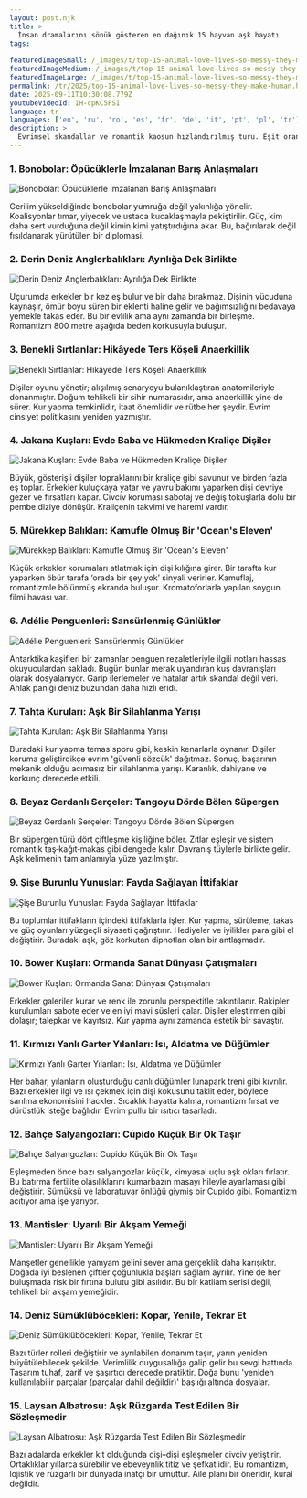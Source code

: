 ```yaml
---
layout: post.njk
title: >
  İnsan dramalarını sönük gösteren en dağınık 15 hayvan aşk hayatı
tags:
  
featuredImageSmall: /_images/t/top-15-animal-love-lives-so-messy-they-make-human-cover-tr-small.webp
featuredImageMedium: /_images/t/top-15-animal-love-lives-so-messy-they-make-human-cover-tr-medium.webp
featuredImageLarge: /_images/t/top-15-animal-love-lives-so-messy-they-make-human-cover-tr-large.webp
permalink: /tr/2025/top-15-animal-love-lives-so-messy-they-make-human.html
date: 2025-09-11T10:30:08.779Z
youtubeVideoId: IH-cpKC5FSI
language: tr
languages: ['en', 'ru', 'ro', 'es', 'fr', 'de', 'it', 'pt', 'pl', 'tr']
description: >
  Evrimsel skandallar ve romantik kaosun hızlandırılmış turu. Eşit oranda bilim, dedikodu ve kaş kaldıran davranışla bu kur yapmalar komik, ürkütücü ve garip biçimde ilişkilendirilebilir. Güç oyunları, sanat hırsızlıkları ve fayda sağlayan ittifaklar bekleyin. Doğada “normal”in ne anlama geldiğini yeniden düşünmeye hazırlanın.
---
```


### 1. Bonobolar: Öpücüklerle İmzalanan Barış Anlaşmaları

![Bonobolar: Öpücüklerle İmzalanan Barış Anlaşmaları](/_images/5/51c4fc194cfdf5f8e53bc88e80f564ec-medium.webp)

Gerilim yükseldiğinde bonobolar yumruğa değil yakınlığa yönelir. Koalisyonlar tımar, yiyecek ve ustaca kucaklaşmayla pekiştirilir. Güç, kim daha sert vurduğuna değil kimin kimi yatıştırdığına akar. Bu, bağırılarak değil fısıldanarak yürütülen bir diplomasi.

### 2. Derin Deniz Anglerbalıkları: Ayrılığa Dek Birlikte

![Derin Deniz Anglerbalıkları: Ayrılığa Dek Birlikte](/_images/d/d586b795cc48bf3ee9d55c3720b05434-medium.webp)

Uçurumda erkekler bir kez eş bulur ve bir daha bırakmaz. Dişinin vücuduna kaynaşır, ömür boyu süren bir eklenti haline gelir ve bağımsızlığını bedavaya yemekle takas eder. Bu bir evlilik ama aynı zamanda bir birleşme. Romantizm 800 metre aşağıda beden korkusuyla buluşur.

### 3. Benekli Sırtlanlar: Hikâyede Ters Köşeli Anaerkillik

![Benekli Sırtlanlar: Hikâyede Ters Köşeli Anaerkillik](/_images/c/ccd8c4809b4c99305f7b940c2f6fd5f7-medium.webp)

Dişiler oyunu yönetir; alışılmış senaryoyu bulanıklaştıran anatomileriyle donanmıştır. Doğum tehlikeli bir sihir numarasıdır, ama anaerkillik yine de sürer. Kur yapma temkinlidir, itaat önemlidir ve rütbe her şeydir. Evrim cinsiyet politikasını yeniden yazmıştır.

### 4. Jakana Kuşları: Evde Baba ve Hükmeden Kraliçe Dişiler

![Jakana Kuşları: Evde Baba ve Hükmeden Kraliçe Dişiler](/_images/b/b73c0f79fdfa71ea32b1b0a586b69b2b-medium.webp)

Büyük, gösterişli dişiler topraklarını bir kraliçe gibi savunur ve birden fazla eş toplar. Erkekler kuluçkaya yatar ve yavru bakımı yaparken dişi devriye gezer ve fırsatları kapar. Civciv koruması sabotaj ve değiş tokuşlarla dolu bir pembe diziye dönüşür. Kraliçenin takvimi ve haremi vardır.

### 5. Mürekkep Balıkları: Kamufle Olmuş Bir 'Ocean's Eleven'

![Mürekkep Balıkları: Kamufle Olmuş Bir 'Ocean's Eleven'](/_images/a/a7acc7131d31ade33b279611106f74ff-medium.webp)

Küçük erkekler korumaları atlatmak için dişi kılığına girer. Bir tarafta kur yaparken öbür tarafa ‘orada bir şey yok’ sinyali verirler. Kamuflaj, romantizmle bölünmüş ekranda buluşur. Kromatoforlarla yapılan soygun filmi havası var.

### 6. Adélie Penguenleri: Sansürlenmiş Günlükler

![Adélie Penguenleri: Sansürlenmiş Günlükler](/_images/5/5a87126ab4179c2a8a394d1594caa2a8-medium.webp)

Antarktika kaşifleri bir zamanlar penguen rezaletleriyle ilgili notları hassas okuyuculardan sakladı. Bugün bunlar merak uyandıran kuş davranışları olarak dosyalanıyor. Garip ilerlemeler ve hatalar artık skandal değil veri. Ahlak paniği deniz buzundan daha hızlı eridi.

### 7. Tahta Kuruları: Aşk Bir Silahlanma Yarışı

![Tahta Kuruları: Aşk Bir Silahlanma Yarışı](/_images/a/a97649981240eab29e28d9254c622534-medium.webp)

Buradaki kur yapma temas sporu gibi, keskin kenarlarla oynanır. Dişiler koruma geliştirdikçe evrim 'güvenli sözcük' dağıtmaz. Sonuç, başarının mekanik olduğu acımasız bir silahlanma yarışı. Karanlık, dahiyane ve korkunç derecede etkili.

### 8. Beyaz Gerdanlı Serçeler: Tangoyu Dörde Bölen Süpergen

![Beyaz Gerdanlı Serçeler: Tangoyu Dörde Bölen Süpergen](/_images/9/93d841e22095a6e6a0b9eadc4eaffb19-medium.webp)

Bir süpergen türü dört çiftleşme kişiliğine böler. Zıtlar eşleşir ve sistem romantik taş‑kağıt‑makas gibi dengede kalır. Davranış tüylerle birlikte gelir. Aşk kelimenin tam anlamıyla yüze yazılmıştır.

### 9. Şişe Burunlu Yunuslar: Fayda Sağlayan İttifaklar

![Şişe Burunlu Yunuslar: Fayda Sağlayan İttifaklar](/_images/a/a41e6de36bf671b8a8fe73277acb9dfc-medium.webp)

Bu toplumlar ittifakların içindeki ittifaklarla işler. Kur yapma, sürüleme, takas ve güç oyunları yüzgeçli siyaseti çağrıştırır. Hediyeler ve iyilikler para gibi el değiştirir. Buradaki aşk, göz korkutan dipnotları olan bir antlaşmadır.

### 10. Bower Kuşları: Ormanda Sanat Dünyası Çatışmaları

![Bower Kuşları: Ormanda Sanat Dünyası Çatışmaları](/_images/8/837f80a497717e612f2c48e4ffdfec0b-medium.webp)

Erkekler galeriler kurar ve renk ile zorunlu perspektifle takıntılanır. Rakipler kurulumları sabote eder ve en iyi mavi süsleri çalar. Dişiler eleştirmen gibi dolaşır; talepkar ve kayıtsız. Kur yapma aynı zamanda estetik bir savaştır.

### 11. Kırmızı Yanlı Garter Yılanları: Isı, Aldatma ve Düğümler

![Kırmızı Yanlı Garter Yılanları: Isı, Aldatma ve Düğümler](/_images/a/a30a40c558eadf3fe74defb17c381b2c-medium.webp)

Her bahar, yılanların oluşturduğu canlı düğümler lunapark treni gibi kıvrılır. Bazı erkekler ilgi ve ısı çekmek için dişi kokusunu taklit eder, böylece sarılma ekonomisini hackler. Sıcaklık hayatta kalma, romantizm fırsat ve dürüstlük isteğe bağlıdır. Evrim pullu bir ısıtıcı tasarladı.

### 12. Bahçe Salyangozları: Cupido Küçük Bir Ok Taşır

![Bahçe Salyangozları: Cupido Küçük Bir Ok Taşır](/_images/e/e08198bf13fc9f2854b4296c9609c2d1-medium.webp)

Eşleşmeden önce bazı salyangozlar küçük, kimyasal uçlu aşk okları fırlatır. Bu batırma fertilite olasılıklarını kumarbazın masayı hileyle ayarlaması gibi değiştirir. Sümüksü ve laboratuvar önlüğü giymiş bir Cupido gibi. Romantizm acıtıyor ama işe yarıyor.

### 13. Mantisler: Uyarılı Bir Akşam Yemeği

![Mantisler: Uyarılı Bir Akşam Yemeği](/_images/2/283fd17f057d6126b32c2d5e9aa75470-medium.webp)

Manşetler genellikle yamyam gelini sever ama gerçeklik daha karışıktır. Doğada iyi beslenen çiftler çoğunlukla başları sağlam ayrılır. Yine de her buluşmada risk bir fırtına bulutu gibi asılıdır. Bu bir katliam serisi değil, tehlikeli bir akşam yemeğidir.

### 14. Deniz Sümüklüböcekleri: Kopar, Yenile, Tekrar Et

![Deniz Sümüklüböcekleri: Kopar, Yenile, Tekrar Et](/_images/b/b953dab96f744b99bcb8cae1d594cca0-medium.webp)

Bazı türler rolleri değiştirir ve ayrılabilen donanım taşır, yarın yeniden büyütülebilecek şekilde. Verimlilik duygusallığa galip gelir bu sevgi hattında. Tasarım tuhaf, zarif ve şaşırtıcı derecede pratiktir. Doğa bunu 'yeniden kullanılabilir parçalar (parçalar dahil değildir)' başlığı altında dosyalar.

### 15. Laysan Albatrosu: Aşk Rüzgarda Test Edilen Bir Sözleşmedir

![Laysan Albatrosu: Aşk Rüzgarda Test Edilen Bir Sözleşmedir](/_images/1/13c985746368a61a599d9c2010540e12-medium.webp)

Bazı adalarda erkekler kıt olduğunda dişi–dişi eşleşmeler civciv yetiştirir. Ortaklıklar yıllarca sürebilir ve ebeveynlik titiz ve şefkatlidir. Bu romantizm, lojistik ve rüzgarlı bir dünyada inatçı bir umuttur. Aile planı bir öneridir, kural değildir.

